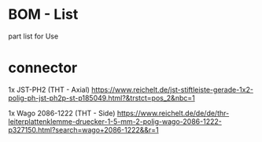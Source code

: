 # BOM - List

part list for Use

# connector
1x JST-PH2 (THT - Axial) https://www.reichelt.de/jst-stiftleiste-gerade-1x2-polig-ph-jst-ph2p-st-p185049.html?&trstct=pos_2&nbc=1

1x Wago 2086-1222 (THT - Side) https://www.reichelt.de/de/de/thr-leiterplattenklemme-druecker-1-5-mm-2-polig-wago-2086-1222-p327150.html?search=wago+2086-1222&&r=1
